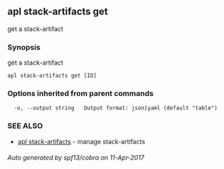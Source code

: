 ## apl stack-artifacts get

get a stack-artifact

### Synopsis


get a stack-artifact

```
apl stack-artifacts get [ID]
```

### Options inherited from parent commands

```
  -o, --output string   Output format: json|yaml (default "table")
```

### SEE ALSO
* [apl stack-artifacts](apl_stack-artifacts.md)	 - manage stack-artifacts

###### Auto generated by spf13/cobra on 11-Apr-2017
